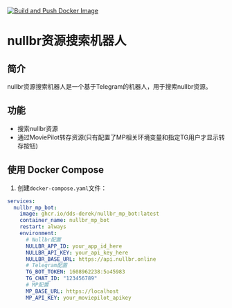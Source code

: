 [![Build and Push Docker Image](https://github.com/DDS-Derek/nullbr_cms_bot/actions/workflows/docker-build.yml/badge.svg)](https://github.com/DDS-Derek/nullbr_cms_bot/actions/workflows/docker-build.yml)
# nullbr资源搜索机器人

## 简介

nullbr资源搜索机器人是一个基于Telegram的机器人，用于搜索nullbr资源。

## 功能

- 搜索nullbr资源
- 通过MoviePilot转存资源(只有配置了MP相关环境变量和指定TG用户才显示转存按钮)
## 使用 Docker Compose

1. 创建`docker-compose.yaml`文件：

```yaml
services:
  nullbr_mp_bot:
    image: ghcr.io/dds-derek/nullbr_mp_bot:latest
    container_name: nullbr_mp_bot
    restart: always
    environment:
      # Nullbr配置
      NULLBR_APP_ID: your_app_id_here
      NULLBR_API_KEY: your_api_key_here
      NULLBR_BASE_URL: https://api.nullbr.online
      # Telegram配置
      TG_BOT_TOKEN: 1608962238:5o45983
      TG_CHAT_ID: "123456789"
      # MP配置
      MP_BASE_URL: https://localhost
      MP_API_KEY: your_moviepilot_apikey
```